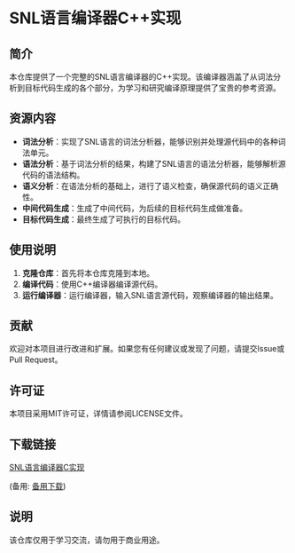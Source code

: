 # SNL语言编译器C++实现

## 简介
本仓库提供了一个完整的SNL语言编译器的C++实现。该编译器涵盖了从词法分析到目标代码生成的各个部分，为学习和研究编译原理提供了宝贵的参考资源。

## 资源内容
- **词法分析**：实现了SNL语言的词法分析器，能够识别并处理源代码中的各种词法单元。
- **语法分析**：基于词法分析的结果，构建了SNL语言的语法分析器，能够解析源代码的语法结构。
- **语义分析**：在语法分析的基础上，进行了语义检查，确保源代码的语义正确性。
- **中间代码生成**：生成了中间代码，为后续的目标代码生成做准备。
- **目标代码生成**：最终生成了可执行的目标代码。

## 使用说明
1. **克隆仓库**：首先将本仓库克隆到本地。
2. **编译代码**：使用C++编译器编译源代码。
3. **运行编译器**：运行编译器，输入SNL语言源代码，观察编译器的输出结果。

## 贡献
欢迎对本项目进行改进和扩展。如果您有任何建议或发现了问题，请提交Issue或Pull Request。

## 许可证
本项目采用MIT许可证，详情请参阅LICENSE文件。

## 下载链接
[SNL语言编译器C实现](https://pan.quark.cn/s/686baf9b6946) 

(备用: [备用下载](https://pan.baidu.com/s/1Ryfy6FipShgChGpbWVtuOw?pwd=1234))

## 说明

该仓库仅用于学习交流，请勿用于商业用途。
